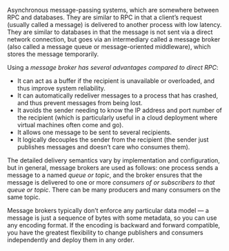 Asynchronous message-passing systems, which are somewhere between RPC and databases. They are similar to RPC in that a client’s request (usually called a message) is delivered to another process with low latency. They are similar to databases in that the message is not sent via a direct network connection, but goes via an intermediary called a message broker (also called a message queue or message-oriented middleware), which stores the message temporarily.

Using a *message broker has several advantages compared to direct RPC*:
- It can act as a buffer if the recipient is unavailable or overloaded, and thus improve system reliability.
- It can automatically redeliver messages to a process that has crashed, and thus prevent messages from being lost.
- It avoids the sender needing to know the IP address and port number of the recipient (which is particularly useful in a cloud deployment where virtual machines often come and go).
- It allows one message to be sent to several recipients.
- It logically decouples the sender from the recipient (the sender just publishes messages and doesn’t care who consumes them).

The detailed delivery semantics vary by implementation and configuration, but in general, message brokers are used as follows: one process sends a message to a named *queue or topic*, and the broker ensures that the message is delivered to one or more *consumers of or subscribers to that queue or topic*. There can be many producers and many consumers on the same topic.

Message brokers typically don’t enforce any particular data model — a message is just a sequence of bytes with some metadata, so you can use any encoding format. If the encoding is backward and forward compatible, you have the greatest flexibility to change publishers and consumers independently and deploy them in any order.